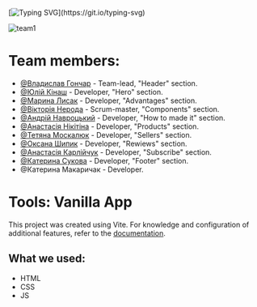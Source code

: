 [![Typing SVG](https://readme-typing-svg.demolab.com?font=Fira+Code&weight=800&size=35&duration=3000&pause=350&color=F7E238&center=true&vCenter=true&multiline=true&width=800&height=100&lines=Project+-+%22Chocolate%22.+;This+website+was+created+by+our+team.)](https://git.io/typing-svg)

![team1](https://user-images.githubusercontent.com/122307040/231258759-5cbb1821-0e88-49ce-a860-d599a1987ab4.png)

# Team members:
- [@Владислав Гончар](https://github.com/Tienam123) - Team-lead, "Header" section.
- [@Юлій Кінаш](https://github.com/yulii0) - Developer, "Hero" section.
- [@Марина Лисак](https://github.com/MarynaLysak) - Developer, "Advantages" section.
- [@Вікторія Нерода](https://github.com/ViktoriiaNeroda) - Scrum-master, "Components" section.
- [@Андрій Навроцький](https://github.com/NavrA82) - Developer, "How to made it" section.
- [@Анастасія Нікітіна](https://github.com/NikNas1405) - Developer, "Products" section.
- [@Тетяна Москалюк](https://github.com/TanyaMosk) - Developer, "Sellers" section.
- [@Оксана Шипик](https://github.com/Kipishoks) - Developer, "Rewiews" section.
- [@Анастасія Карлійчук](https://github.com/AnastasiaCarlii) - Developer, "Subscribe" section.
- [@Катерина Сукова](https://github.com/Katerynas82) - Developer, "Footer" section.
- @Катерина Макаричак - Developer.

# Tools: Vanilla App
This project was created using Vite. For knowledge and configuration of additional features, refer to the [documentation](https://vitejs.dev/).

## What we used:
- HTML
- CSS
- JS
